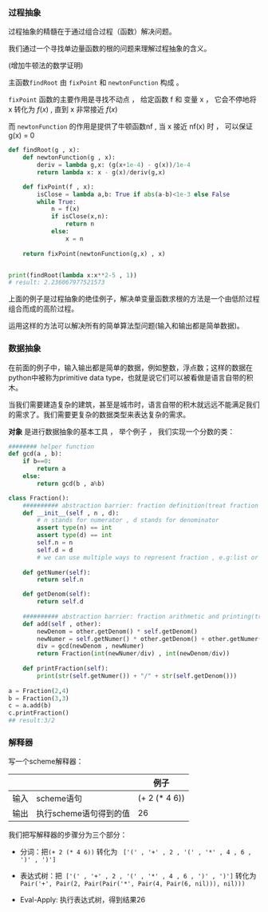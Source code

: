 ### 过程抽象



过程抽象的精髓在于通过组合过程（函数）解决问题。

我们通过一个寻找单边量函数的根的问题来理解过程抽象的含义。

(增加牛顿法的数学证明)

主函数`findRoot` 由 `fixPoint` 和 `newtonFunction`  构成 。

`fixPoint`  函数的主要作用是寻找不动点 ， 给定函数 f 和 变量 x ， 它会不停地将 x 转化为 $f(x)$ , 直到 x 非常接近 $f(x)$

 而 `newtonFunction` 的作用是提供了牛顿函数nf , 当 x 接近 nf(x) 时 ， 可以保证 g(x) = 0   

```python
def findRoot(g , x):
    def newtonFunction(g , x):
        deriv = lambda g,x: (g(x+1e-4) - g(x))/1e-4
        return lambda x: x - g(x)/deriv(g,x)

    def fixPoint(f , x):
        isClose = lambda a,b: True if abs(a-b)<1e-3 else False
        while True:
            n = f(x)
            if isClose(x,n):
                return n
            else:
                x = n
    
    return fixPoint(newtonFunction(g,x) , x)


print(findRoot(lambda x:x**2-5 , 1))
# result: 2.236067977521573
```

上面的例子是过程抽象的绝佳例子，解决单变量函数求根的方法是一个由低阶过程组合而成的高阶过程。

运用这样的方法可以解决所有的简单算法型问题(输入和输出都是简单数据)。





### 数据抽象

在前面的例子中，输入输出都是简单的数据，例如整数，浮点数；这样的数据在python中被称为primitive data type，也就是说它们可以被看做是语言自带的积木。

当我们需要建造复杂的建筑，甚至是城市时，语言自带的积木就远远不能满足我们的需求了。我们需要更复杂的数据类型来表达复杂的需求。

**对象** 是进行数据抽象的基本工具 ， 举个例子 ， 我们实现一个分数的类：



```python
######## helper function
def gcd(a , b):
    if b==0: 
        return a 
    else: 
        return gcd(b , a%b)

class Fraction():
    ########## abstraction barrier: fraction definition(treat fraction as numer and denom)
    def __init__(self , n , d):
        # n stands for numerator , d stands for denominator
        assert type(n) == int
        assert type(d) == int
        self.n = n
        self.d = d
        # we can use multiple ways to represent fraction , e.g:list or tuple
        
    def getNumer(self):
        return self.n

    def getDenom(self):
        return self.d
    
    ########## abstraction barrier: fraction arithmetic and printing(treat fraction as fraction)
    def add(self , other):
        newDenom = other.getDenom() * self.getDenom()
        newNumer = self.getNumer() * other.getDenom() + other.getNumer() * self.getDenom()
        div = gcd(newDenom , newNumer)
        return Fraction(int(newNumer/div) , int(newDenom/div))
    
    def printFraction(self):
        print(str(self.getNumer()) + "/" + str(self.getDenom()))
    
a = Fraction(2,4)
b = Fraction(3,3)
c = a.add(b)
c.printFraction()
## result:3/2
```





### 解释器

写一个scheme解释器：

|      |                        | 例子          |
| ---- | ---------------------- | ------------- |
| 输入 | scheme语句             | (+ 2 (* 4 6)) |
| 输出 | 执行scheme语句得到的值 | 26            |

我们把写解释器的步骤分为三个部分：

- 分词：把`(+ 2 (* 4 6))` 转化为 ` ['(' , '+' , 2 , '(' , '*' , 4 , 6 , ')' , ')']`
- 表达式树：把` ['(' , '+' , 2 , '(' , '*' , 4 , 6 , ')' , ')']` 转化为 `Pair('+', Pair(2, Pair(Pair('*', Pair(4, Pair(6, nil))), nil)))`

- Eval-Apply:  执行表达式树，得到结果26

